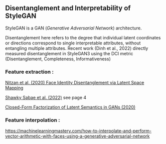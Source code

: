 ## Disentanglement and Interpretability of StyleGAN

StyleGAN is a GAN (_Generative Adversarial Network_) architecture.

Disentanglement here refers to the degree that individual latent coordinates or directions correspond to single interpretable attributes, without entangling multiple attributes. Recent work (Dinh et al., 2022) directly measured disentanglement in StyleGAN3 using the DCI metric (Disentanglement, Completeness, Informativeness)


### Feature extraction :

[Nitzan et al. (2020) Face Identity Disentanglement via Latent Space Mapping](https://arxiv.org/abs/2005.07728)

[Shawky Sabae et al. (2022)](https://arxiv.org/pdf/2204.07924) see page 4

[Closed-Form Factorization of Latent Semantics in GANs (2020)](https://arxiv.org/abs/2007.06600)

### Feature interpolation :

https://machinelearningmastery.com/how-to-interpolate-and-perform-vector-arithmetic-with-faces-using-a-generative-adversarial-network
